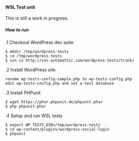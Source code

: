 #### WSL Test unit

This is still a work in progress.

##### How to run

.1 Checkout WordPress dev suite 

```
$ mkdir /tmp/wordpress-tests 
$ cd /tmp/wordpress-tests 
$ svn co http://svn.automattic.com/wordpress-tests/trunk/
```

.2 Install WordPress site.

    rename wp-tests-config-sample.php to wp-tests-config.php
    edit wp-tests-config.php and set a test database

.3 Install PHPunit

```
$ wget https://phar.phpunit.de/phpunit.phar
$ php phpunit.phar
```

.4 Setup and run WSL tests

```
$ export WP_TESTS_DIR=/tmp/wordpress-tests 
$ cd wp-content/plugins/wordpress-social-login 
$ phpunit
```
